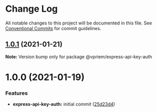 # Change Log

All notable changes to this project will be documented in this file.
See [Conventional Commits](https://conventionalcommits.org) for commit guidelines.

## [1.0.1](https://github.com/vpriem/ts-monorepo/compare/@vpriem/express-api-key-auth@1.0.0...@vpriem/express-api-key-auth@1.0.1) (2021-01-21)

**Note:** Version bump only for package @vpriem/express-api-key-auth





# 1.0.0 (2021-01-19)


### Features

* **express-api-key-auth:** initial commit ([25d23d4](https://github.com/vpriem/ts-monorepo/commit/25d23d4537bc2493e80d07960f92cf5bb4f0134c))
